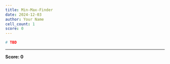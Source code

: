 ```yaml
---
title: Min-Max-Finder
date: 2024-12-03
author: Your Name
cell_count: 1
score: 0
---
```


```python
# TBD
```


---
**Score: 0**